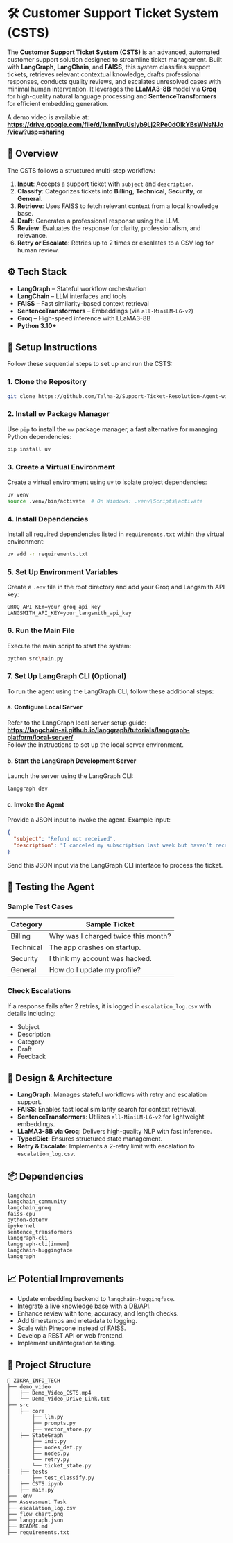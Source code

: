 # 🛠️ Customer Support Ticket System (CSTS)

The **Customer Support Ticket System (CSTS)** is an advanced, automated customer support solution designed to streamline ticket management. Built with **LangGraph**, **LangChain**, and **FAISS**, this system classifies support tickets, retrieves relevant contextual knowledge, drafts professional responses, conducts quality reviews, and escalates unresolved cases with minimal human intervention. It leverages the **LLaMA3-8B** model via **Groq** for high-quality natural language processing and **SentenceTransformers** for efficient embedding generation.

A demo video is available at:  
**https://drive.google.com/file/d/1xnnTyuUsIyb9Lj2RPe0dOlkYBsWNsNJo/view?usp=sharing**

## 🧭 Overview

The CSTS follows a structured multi-step workflow:
1. **Input**: Accepts a support ticket with `subject` and `description`.
2. **Classify**: Categorizes tickets into **Billing**, **Technical**, **Security**, or **General**.
3. **Retrieve**: Uses FAISS to fetch relevant context from a local knowledge base.
4. **Draft**: Generates a professional response using the LLM.
5. **Review**: Evaluates the response for clarity, professionalism, and relevance.
6. **Retry or Escalate**: Retries up to 2 times or escalates to a CSV log for human review.

## ⚙️ Tech Stack
- **LangGraph** – Stateful workflow orchestration
- **LangChain** – LLM interfaces and tools
- **FAISS** – Fast similarity-based context retrieval
- **SentenceTransformers** – Embeddings (via `all-MiniLM-L6-v2`)
- **Groq** – High-speed inference with LLaMA3-8B
- **Python 3.10+**

## 🚀 Setup Instructions

Follow these sequential steps to set up and run the CSTS:

### 1. Clone the Repository
```bash
git clone https://github.com/Talha-2/Support-Ticket-Resolution-Agent-with-Multi-Step-Review-Loop-AGENTIC-AI.git
```

### 2. Install `uv` Package Manager
Use `pip` to install the `uv` package manager, a fast alternative for managing Python dependencies:
```bash
pip install uv
```

### 3. Create a Virtual Environment
Create a virtual environment using `uv` to isolate project dependencies:
```bash
uv venv
source .venv/bin/activate  # On Windows: .venv\Scripts\activate
```

### 4. Install Dependencies
Install all required dependencies listed in `requirements.txt` within the virtual environment:
```bash
uv add -r requirements.txt
```

### 5. Set Up Environment Variables
Create a `.env` file in the root directory and add your Groq and Langsmith API key:
```
GROQ_API_KEY=your_groq_api_key
LANGSMITH_API_KEY=your_langsmith_api_key
```

### 6. Run the Main File
Execute the main script to start the system:
```bash
python src\main.py
```

### 7. Set Up LangGraph CLI (Optional)
To run the agent using the LangGraph CLI, follow these additional steps:

#### a. Configure Local Server
Refer to the LangGraph local server setup guide:  
**https://langchain-ai.github.io/langgraph/tutorials/langgraph-platform/local-server/**  
Follow the instructions to set up the local server environment.

#### b. Start the LangGraph Development Server
Launch the server using the LangGraph CLI:
```bash
langgraph dev
```

#### c. Invoke the Agent
Provide a JSON input to invoke the agent. Example input:
```json
{
  "subject": "Refund not received",
  "description": "I canceled my subscription last week but haven’t received a refund yet."
}
```
Send this JSON input via the LangGraph CLI interface to process the ticket.

## 🧪 Testing the Agent

### Sample Test Cases
| Category  | Sample Ticket                       |
|-----------|-------------------------------------|
| Billing   | Why was I charged twice this month? |
| Technical | The app crashes on startup.         |
| Security  | I think my account was hacked.      |
| General   | How do I update my profile?         |

### Check Escalations
If a response fails after 2 retries, it is logged in `escalation_log.csv` with details including:
- Subject
- Description
- Category
- Draft
- Feedback

## 🧠 Design & Architecture
- **LangGraph**: Manages stateful workflows with retry and escalation support.
- **FAISS**: Enables fast local similarity search for context retrieval.
- **SentenceTransformers**: Utilizes `all-MiniLM-L6-v2` for lightweight embeddings.
- **LLaMA3-8B via Groq**: Delivers high-quality NLP with fast inference.
- **TypedDict**: Ensures structured state management.
- **Retry & Escalate**: Implements a 2-retry limit with escalation to `escalation_log.csv`.

## 📦 Dependencies
```
langchain
langchain_community
langchain_groq
faiss-cpu
python-dotenv
ipykernel
sentence_transformers
langgraph-cli
langgraph-cli[inmem]
langchain-huggingface
langgraph
```

## 📈 Potential Improvements
- Update embedding backend to `langchain-huggingface`.
- Integrate a live knowledge base with a DB/API.
- Enhance review with tone, accuracy, and length checks.
- Add timestamps and metadata to logging.
- Scale with Pinecone instead of FAISS.
- Develop a REST API or web frontend.
- Implement unit/integration testing.

## 📂 Project Structure
```
📁 ZIKRA_INFO_TECH
├── demo_video
│   ├── Demo_Video_CSTS.mp4
│   └── Demo_Video_Drive_Link.txt
├── src
│   ├── core
│       ├── llm.py
│       ├── prompts.py
│       ├── vector_store.py
│   ├── StateGraph
│       ├── init.py
│       ├── nodes_def.py
│       ├── nodes.py
│       └── retry.py
│       └── ticket_state.py
|   ├── tests
│       ├── test_classify.py
│   ├── CSTS.ipynb
│   ├── main.py
├── .env
├── Assessment Task 
├── escalation_log.csv
├── flow_chart.png
├── langgraph.json
├── README.md
├── requirements.txt
```
